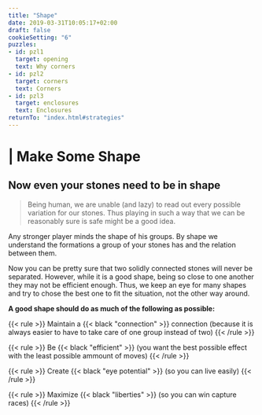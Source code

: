 ```yaml
---
title: "Shape"
date: 2019-03-31T10:05:17+02:00
draft: false
cookieSetting: "6"
puzzles:
- id: pzl1
  target: opening
  text: Why corners
- id: pzl2
  target: corners
  text: Corners
- id: pzl3
  target: enclosures
  text: Enclosures
returnTo: "index.html#strategies"
---
```


# | Make Some Shape
## Now even your stones need to be in shape

> Being human, we are unable (and lazy) to read out every possible variation for our stones. Thus playing in such a way that we can be reasonably sure is safe might be a good idea.  

Any stronger player minds the shape of his groups. By shape we understand the formations a group of your stones has and the relation between them.

Now you can be pretty sure that two solidly connected stones will never be separated. However, while it is a good shape, being so close to one another they may not be efficient enough. Thus, we keep an eye for many shapes and try to chose the best one to fit the situation, not the other way around.

**A good shape should do as much of the following as possible:**

{{< rule >}}
	Maintain a {{< black "connection" >}} connection (because it is always easier to have to take care of one group instead of two)
{{< /rule >}}

{{< rule >}}
	Be {{< black "efficient" >}} (you want the best possible effect with the least possible ammount of moves)
{{< /rule >}}

{{< rule >}}
	Create {{< black "eye potential" >}} (so you can live easily)
{{< /rule >}}
 
{{< rule >}}
	Maximize {{< black "liberties" >}} (so you can win capture races)
{{< /rule >}}
